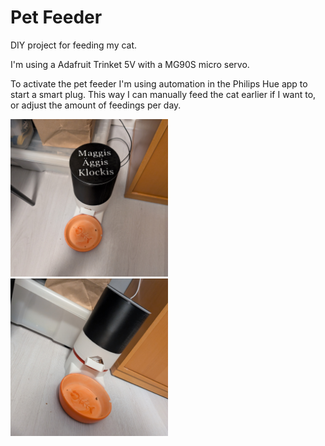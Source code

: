 # Pet Feeder
DIY project for feeding my cat.

I'm using a Adafruit Trinket 5V with a MG90S micro servo.

To activate the pet feeder I'm using automation in the Philips Hue app to start a smart plug.
This way I can manually feed the cat earlier if I want to, or adjust the amount of feedings per day.

<img src="image1.jpg" width=50% height=50%>
<img src="image2.jpg" width=50% height=50%>
